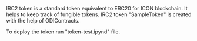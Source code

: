 IRC2 token is a standard token equivalent to ERC20 for ICON blockchain. It helps to keep track of fungible tokens.
IRC2 token "SampleToken" is created with the help of ODIContracts.

To deploy the token run "token-test.ipynd" file.
